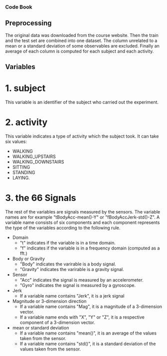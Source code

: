 ### Code Book

## Preprocessing
 The original data was downloaded from the course website. Then the train and the test set are combined into one dataset. The column unrelated to a mean or a standard deviation of some observables are excluded. Finally an average of each column is computed for each subject and each activity. 

## Variables

# 1. subject
This variable is an identifier of the subject who carried out the experiment.

# 2. activity
This variable indicates a type of activity which the subject took. It can take six values:
- WALKING
- WALKING_UPSTAIRS
- WALKING_DOWNSTAIRS
- SITTING
- STANDING
- LAYING.

# 3. the 66 Signals
The rest of the variables are signals measured by the sensors. The variable names are for example "tBodyAcc-mean()-Y" or "fBodyAccJerk-std()-Z". A variable name consists of six components and each component represents the type of the variables according to the following rule.
* Domain
    * "t" indicates if the variable is in a time domain.
    * "f" indicates if the variable is in a frequency domain (computed as a fft.)
* Body or Gravity
    * "Body" indicates the varirable is a body signal.
    * "Gravity" indicates the varirable is a gravity signal.
* Sensor
    * "Acc" indicates the signal is measured by an accelerometer.
    * "Gyro" indicates the signal is measured by a gyroscope.
* Jerk
    * If a variable name contains "Jerk", it is a jerk signal
* Magnitude or 3-dimension direction
	* If a variable name contains "Mag", it is a magnitude of a 3-dimension vector.
	* If a variable name ends with "X", "Y" or "Z", it is a respective component of a 3-dimension vector.
* mean or standard deviation
    * If a variable name contains "mean()", it is an average of the values taken from the sensor.
    * If a variable name contains "std()", it is a standard deviation of the values taken from the sensor.
